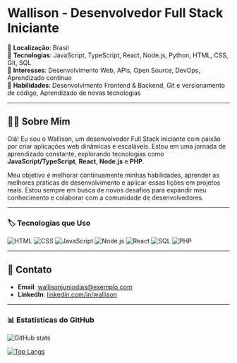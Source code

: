 # Wallison - Desenvolvedor Full Stack Iniciante

🔹 **Localização**: Brasil  
🔹 **Tecnologias**: JavaScript, TypeScript, React, Node.js, Python, HTML, CSS, Git, SQL  
🔹 **Interesses**: Desenvolvimento Web, APIs, Open Source, DevOps, Aprendizado contínuo  
🔹 **Habilidades**: Desenvolvimento Frontend & Backend, Git e versionamento de código, Aprendizado de novas tecnologias

---

## 👨‍💻 Sobre Mim

Olá! Eu sou o Wallison, um desenvolvedor Full Stack iniciante com paixão por criar aplicações web dinâmicas e escaláveis. Estou em uma jornada de aprendizado constante, explorando tecnologias como **JavaScript/TypeScript**, **React**, **Node.js** e **PHP**.

Meu objetivo é melhorar continuamente minhas habilidades, aprender as melhores práticas de desenvolvimento e aplicar essas lições em projetos reais. Estou sempre em busca de novos desafios para expandir meu conhecimento e colaborar com a comunidade de desenvolvedores.

---

### 🏷️ Tecnologias que Uso

![HTML](https://img.shields.io/badge/HTML-5%20%3C%2F%3E-orange)
![CSS](https://img.shields.io/badge/CSS-3-blue)
![JavaScript](https://img.shields.io/badge/JavaScript-ES6-yellow)
![Node.js](https://img.shields.io/badge/Node.js-333333?style=flat&logo=node.js)
![React](https://img.shields.io/badge/React-18.0-blue?style=flat&logo=react)
![SQL](https://img.shields.io/badge/SQL-blue?style=flat&logo=postgresql)
![PHP](https://img.shields.io/badge/PHP-8.0-777BB4?style=flat&logo=php)

---

## 📩 Contato

- **Email**: wallisonjuniodias@exemplo.com  
- **LinkedIn**: [linkedin.com/in/wallison](https://www.linkedin.com/in/wallison)  

---

### 📊 Estatísticas do GitHub

![GitHub stats](https://github-readme-stats.vercel.app/api?username=WalliCode&show_icons=true&hide_title=true&count_private=true&hide=prs&theme=radical)

[![Top Langs](https://github-readme-stats.vercel.app/api/top-langs/?username=WalliCode&layout=compact&theme=radical)](https://github.com/anuraghazra/github-readme-stats)

